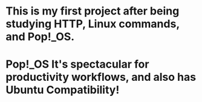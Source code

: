 # This is my first project after being studying HTTP, Linux commands, and Pop!_OS. 
# Pop!_OS It's spectacular for productivity workflows, and also has Ubuntu Compatibility!
